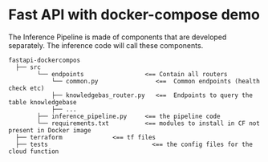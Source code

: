 # Fast API with docker-compose demo

The Inference Pipeline is made of components that are developed separately. The inference code will call these components.

```
fastapi-dockercompos
  ├── src
        └── endpoints                 <== Contain all routers
            └── common.py                <==  Common endpoints (health check etc)
            ├── knowledgebas_router.py   <==  Endpoints to query the table knowledgebase
            ├── ...
        ├── inference_pipeline.py     <== the pipeline code
        └── requirements.txt          <== modules to install in CF not present in Docker image
  ├── terraform              <== tf files
  ├── tests                             <== the config files for the cloud function


```
